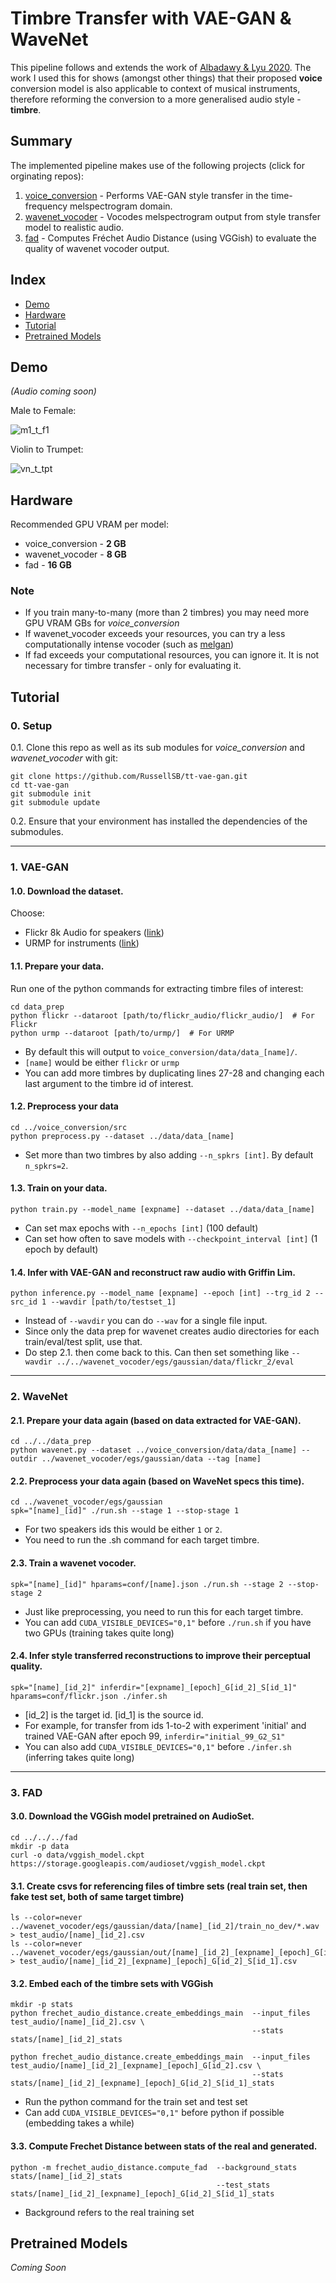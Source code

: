 # Timbre Transfer with VAE-GAN & WaveNet

This pipeline follows and extends the work of [Albadawy & Lyu 2020](https://ebadawy.github.io/post/speech_style_transfer/Albadawy_et_al-2020-INTERSPEECH.pdf). The work I used this for shows (amongst other things) that their proposed **voice** conversion model is also applicable to context of musical instruments, therefore reforming the conversion to a more generalised audio style - **timbre**.

## Summary
The implemented pipeline makes use of the following projects (click for orginating repos):
1. [voice_conversion](https://github.com/ebadawy/voice_conversion) - Performs VAE-GAN style transfer in the time-frequency melspectrogram domain.
2. [wavenet_vocoder](https://github.com/r9y9/wavenet_vocoder) - Vocodes melspectrogram output from style transfer model to realistic audio.
3. [fad](https://github.com/google-research/google-research/tree/master/frechet_audio_distance) - Computes Fréchet Audio Distance (using VGGish) to evaluate the quality of wavenet vocoder output.

## Index
- [Demo](#demo)
- [Hardware](#hardware)
- [Tutorial](#tutorial)
- [Pretrained Models](#pretrained-models)

## Demo

 *(Audio coming soon)*

Male to Female:

![m1_t_f1](https://user-images.githubusercontent.com/35470600/127534797-2b6d8f30-3072-49ee-921f-86a9f7174a2a.png)

Violin to Trumpet: 

![vn_t_tpt](https://user-images.githubusercontent.com/35470600/127534790-75bfed70-64be-497d-9d87-7ec26e59ea7f.png)

## Hardware
Recommended GPU VRAM per model:
- voice_conversion - **2 GB**
- wavenet_vocoder - **8 GB**
- fad - **16 GB** 

### Note
- If you train many-to-many (more than 2 timbres) you may need more GPU VRAM GBs for *voice_conversion*
- If wavenet_vocoder exceeds your resources, you can try a less computationally intense vocoder (such as [melgan](https://github.com/seungwonpark/melgan))
- If fad exceeds your computational resources, you can ignore it. It is not necessary for timbre transfer - only for evaluating it.

## Tutorial

### 0. Setup

0.1. Clone this repo as well as its sub modules for *voice_conversion* and *wavenet_vocoder* with git:

```
git clone https://github.com/RussellSB/tt-vae-gan.git
cd tt-vae-gan 
git submodule init 
git submodule update
```

0.2. Ensure that your environment has installed the dependencies of the submodules.

---

### 1. VAE-GAN

#### 1.0. Download the dataset. 

Choose:

- Flickr 8k Audio for speakers ([link](https://groups.csail.mit.edu/sls/downloads/flickraudio/))
- URMP for instruments ([link](http://www2.ece.rochester.edu/projects/air/projects/URMP.html))


#### 1.1. Prepare your data. 

Run one of the python commands for extracting timbre files of interest:

```
cd data_prep
python flickr --dataroot [path/to/flickr_audio/flickr_audio/]  # For Flickr
python urmp --dataroot [path/to/urmp/]  # For URMP
```

- By default this will output to ```voice_conversion/data/data_[name]/```. 
- ```[name]``` would be either ```flickr``` or ```urmp```
- You can add more timbres by duplicating lines 27-28 and changing each last argument to the timbre id of interest.

#### 1.2. Preprocess your data

````
cd ../voice_conversion/src
python preprocess.py --dataset ../data/data_[name]
````

- Set more than two timbres by also adding ```--n_spkrs [int]```. By default ```n_spkrs=2```.

#### 1.3. Train on your data.

```
python train.py --model_name [expname] --dataset ../data/data_[name]
```

- Can set max epochs with ```--n_epochs [int]``` (100 default)
- Can set how often to save models with ```--checkpoint_interval [int]``` (1 epoch by default)

#### 1.4. Infer with VAE-GAN and reconstruct raw audio with Griffin Lim.

```
python inference.py --model_name [expname] --epoch [int] --trg_id 2 --src_id 1 --wavdir [path/to/testset_1]
```

- Instead of ```--wavdir``` you can do ```--wav``` for a single file input.
- Since only the data prep for wavenet creates audio directories for each train/eval/test split, use that.
- Do step 2.1. then come back to this. Can then set something like ```--wavdir ../../wavenet_vocoder/egs/gaussian/data/flickr_2/eval```

---

### 2. WaveNet

#### 2.1. Prepare your data again (based on data extracted for VAE-GAN).

```
cd ../../data_prep
python wavenet.py --dataset ../voice_conversion/data/data_[name] --outdir ../wavenet_vocoder/egs/gaussian/data --tag [name]
```

#### 2.2. Preprocess your data again (based on WaveNet specs this time).

```
cd ../wavenet_vocoder/egs/gaussian
spk="[name]_[id]" ./run.sh --stage 1 --stop-stage 1
```

- For two speakers ids this would be either ```1``` or ```2```.
- You need to run the .sh command for each target timbre.

#### 2.3. Train a wavenet vocoder.

```
spk="[name]_[id]" hparams=conf/[name].json ./run.sh --stage 2 --stop-stage 2 
```

- Just like preprocessing, you need to run this for each target timbre.
- You can add ```CUDA_VISIBLE_DEVICES="0,1"``` before ```./run.sh``` if you have two GPUs (training takes quite long)

#### 2.4. Infer style transferred reconstructions to improve their perceptual quality.

```
spk="[name]_[id_2]" inferdir="[expname]_[epoch]_G[id_2]_S[id_1]" hparams=conf/flickr.json ./infer.sh
```

- [id_2] is the target id. [id_1] is the source id.
- For example, for transfer from ids 1-to-2 with experiment 'initial' and trained VAE-GAN after epoch 99, ```inferdir="initial_99_G2_S1"```
- You can also add ```CUDA_VISIBLE_DEVICES="0,1"``` before ```./infer.sh``` (inferring takes quite long)

---

### 3. FAD

#### 3.0. Download the VGGish model pretrained on AudioSet.

```
cd ../../../fad
mkdir -p data
curl -o data/vggish_model.ckpt https://storage.googleapis.com/audioset/vggish_model.ckpt
```

#### 3.1. Create csvs for referencing files of timbre sets (real train set, then fake test set, both of same target timbre)

```
ls --color=never ../wavenet_vocoder/egs/gaussian/data/[name]_[id_2]/train_no_dev/*.wav  > test_audio/[name]_[id_2].csv
ls --color=never ../wavenet_vocoder/egs/gaussian/out/[name]_[id_2]_[expname]_[epoch]_G[id_2]_S[id_1]/*_gen.wav > test_audio/[name]_[id_2]_[expname]_[epoch]_G[id_2]_S[id_1].csv
```

#### 3.2. Embed each of the timbre sets with VGGish

```
mkdir -p stats
python frechet_audio_distance.create_embeddings_main  --input_files test_audio/[name]_[id_2].csv \                        
                                                      --stats stats/[name]_[id_2]_stats
                                                      
python frechet_audio_distance.create_embeddings_main  --input_files test_audio/[name]_[id_2]_[expname]_[epoch]_G[id_2].csv \
                                                      --stats stats/[name]_[id_2]_[expname]_[epoch]_G[id_2]_S[id_1]_stats
```

- Run the python command for the train set and test set
- Can add ```CUDA_VISIBLE_DEVICES="0,1"``` before python if possible (embedding takes a while)

#### 3.3. Compute Frechet Distance between stats of the real and generated.

```
python -m frechet_audio_distance.compute_fad  --background_stats stats/[name]_[id_2]_stats 
                                              --test_stats stats/[name]_[id_2]_[expname]_[epoch]_G[id_2]_S[id_1]_stats
```

- Background refers to the real training set

## Pretrained Models

*Coming Soon*
